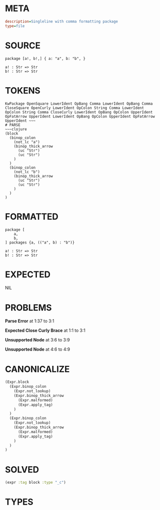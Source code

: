 # META
~~~ini
description=Singleline with comma formatting package
type=file
~~~
# SOURCE
~~~roc
package [a!, b!,] { a: "a", b: "b", }

a! : Str => Str
b! : Str => Str
~~~
# TOKENS
~~~text
KwPackage OpenSquare LowerIdent OpBang Comma LowerIdent OpBang Comma CloseSquare OpenCurly LowerIdent OpColon String Comma LowerIdent OpColon String Comma CloseCurly LowerIdent OpBang OpColon UpperIdent OpFatArrow UpperIdent LowerIdent OpBang OpColon UpperIdent OpFatArrow UpperIdent ~~~
# PARSE
~~~clojure
(block
  (binop_colon
    (not_lc "a")
    (binop_thick_arrow
      (uc "Str")
      (uc "Str")
    )
  )
  (binop_colon
    (not_lc "b")
    (binop_thick_arrow
      (uc "Str")
      (uc "Str")
    )
  )
)
~~~
# FORMATTED
~~~roc
package [
	a,
	b,
] packages {a, (("a", b) : "b")}

a! : Str => Str
b! : Str => Str
~~~
# EXPECTED
NIL
# PROBLEMS
**Parse Error**
at 1:37 to 3:1

**Expected Close Curly Brace**
at 1:1 to 3:1

**Unsupported Node**
at 3:6 to 3:9

**Unsupported Node**
at 4:6 to 4:9

# CANONICALIZE
~~~clojure
(Expr.block
  (Expr.binop_colon
    (Expr.not_lookup)
    (Expr.binop_thick_arrow
      (Expr.malformed)
      (Expr.apply_tag)
    )
  )
  (Expr.binop_colon
    (Expr.not_lookup)
    (Expr.binop_thick_arrow
      (Expr.malformed)
      (Expr.apply_tag)
    )
  )
)
~~~
# SOLVED
~~~clojure
(expr :tag block :type "_c")
~~~
# TYPES
~~~roc
~~~
